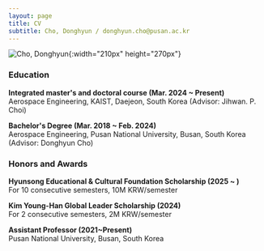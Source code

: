 ```yaml
---
layout: page
title: CV
subtitle: Cho, Donghyun / donghyun.cho@pusan.ac.kr
---
```


![Cho, Donghyun](/assets/img/최인영.png){:width="210px" height="270px"}


### Education

**Integrated master's and doctoral course (Mar. 2024 ~ Present)**<br>
Aerospace Engineering, KAIST, Daejeon, South Korea (Advisor: Jihwan. P. Choi)<br>

**Bachelor's Degree (Mar. 2018 ~ Feb. 2024)**<br>
Aerospace Engineering, Pusan National University, Busan, South Korea (Advisor: Donghyun Cho)



  

### Honors and Awards
**Hyunsong Educational & Cultural Foundation Scholarship (2025 ~ )**<br>
For 10 consecutive semesters, 10M KRW/semester

**Kim Young-Han Global Leader Scholarship (2024)**<br>
For 2 consecutive semesters, 2M KRW/semester

**Assistant Professor (2021~Present)**<br>
Pusan National University, Busan, South Korea
